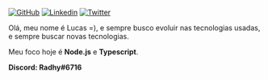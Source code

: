[![GitHub](https://img.shields.io/badge/-DevRadhy-grey?style=for-the-badge&logo=github)](https://github.com/DevRadhy) [![Linkedin](https://img.shields.io/badge/-Lucas%20Jantsch%20Guedes-blue?style=for-the-badge&logo=linkedin)](https://www.linkedin.com/in/lucas-jantsch-guedes-53262515a/) [![Twitter](https://img.shields.io/badge/-@Dev_Radhy-blue?style=for-the-badge&logo=twitter)](https://twitter.com/Dev_Radhy)

Olá, meu nome é Lucas =), e sempre busco evoluir nas tecnologias usadas, e sempre buscar novas tecnologias.

Meu foco hoje é **Node.js** e **Typescript**. 

**Discord: Radhy#6716**
